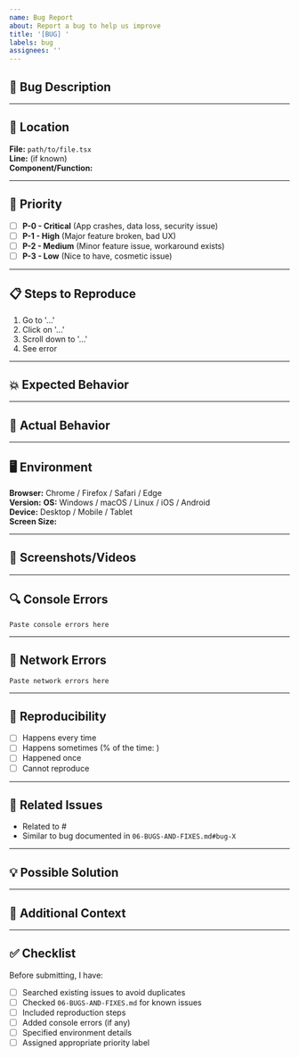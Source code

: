 ```yaml
---
name: Bug Report
about: Report a bug to help us improve
title: '[BUG] '
labels: bug
assignees: ''
---
```


## 🐛 Bug Description

<!-- A clear and concise description of the bug -->

---

## 📍 Location

**File:** `path/to/file.tsx`  
**Line:** (if known)  
**Component/Function:** 

---

## 🔴 Priority

<!-- Select one -->
- [ ] **P-0 - Critical** (App crashes, data loss, security issue)
- [ ] **P-1 - High** (Major feature broken, bad UX)
- [ ] **P-2 - Medium** (Minor feature issue, workaround exists)
- [ ] **P-3 - Low** (Nice to have, cosmetic issue)

---

## 📋 Steps to Reproduce

1. Go to '...'
2. Click on '...'
3. Scroll down to '...'
4. See error

---

## 💥 Expected Behavior

<!-- What should happen -->


---

## 🔧 Actual Behavior

<!-- What actually happens -->


---

## 🖥️ Environment

**Browser:** Chrome / Firefox / Safari / Edge  
**Version:** 
**OS:** Windows / macOS / Linux / iOS / Android  
**Device:** Desktop / Mobile / Tablet  
**Screen Size:** 

---

## 📸 Screenshots/Videos

<!-- Add screenshots or recordings showing the bug -->


---

## 🔍 Console Errors

<!-- Paste any console errors (F12 → Console) -->

```
Paste console errors here
```

---

## 🔎 Network Errors

<!-- Any failed API calls? (F12 → Network) -->

```
Paste network errors here
```

---

## 🧪 Reproducibility

- [ ] Happens every time
- [ ] Happens sometimes (% of the time: )
- [ ] Happened once
- [ ] Cannot reproduce

---

## 🔗 Related Issues

<!-- Link to similar or related issues -->

- Related to #
- Similar to bug documented in `06-BUGS-AND-FIXES.md#bug-X`

---

## 💡 Possible Solution

<!-- Optional: Suggest a fix if you have an idea -->


---

## 📝 Additional Context

<!-- Any other information about the bug -->


---

## ✅ Checklist

Before submitting, I have:

- [ ] Searched existing issues to avoid duplicates
- [ ] Checked `06-BUGS-AND-FIXES.md` for known issues
- [ ] Included reproduction steps
- [ ] Added console errors (if any)
- [ ] Specified environment details
- [ ] Assigned appropriate priority label
